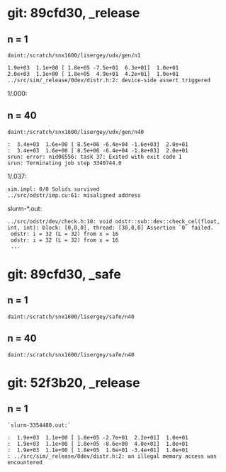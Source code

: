 # git: 89cfd30, _release
## n = 1
`daint:/scratch/snx1600/lisergey/udx/gen/n1`

    1.9e+03  1.1e+00 [ 1.8e+05 -7.5e+01  6.3e+01]  1.0e+01
    2.0e+03  1.1e+00 [ 1.8e+05  4.9e+01  4.2e+01]  1.0e+01
    ../src/sim/_release/0dev/distr.h:2: device-side assert triggered

1/.000:

## n = 40
`daint:/scratch/snx1600/lisergey/udx/gen/n40`

    :  3.4e+03  1.6e+00 [ 8.5e+06 -6.4e+04 -1.6e+03]  2.0e+01
    :  3.4e+03  1.6e+00 [ 8.5e+06 -6.4e+04 -1.8e+03]  2.0e+01
    srun: error: nid06556: task 37: Exited with exit code 1
    srun: Terminating job step 3340744.0
	
1/.037:
	
    sim.impl: 0/0 Solids survived
    ../src/odstr/imp.cu:61: misaligned address
	
slurm-*.out:

    ../src/odstr/dev/check.h:10: void odstr::sub::dev::check_cel(float, int, int): block: [0,0,0], thread: [30,0,0] Assertion `0` failed.
     odstr: i = 32 (L = 32) from x = 16
     odstr: i = 32 (L = 32) from x = 16
	 ...

# git: 89cfd30, _safe
## n = 1
`daint:/scratch/snx1600/lisergey/safe/n40`


## n = 40

`daint:/scratch/snx1600/lisergey/safe/n40`

# git: 52f3b20, _release

## n = 1
	`slurm-3354480.out:`
	
	:  1.9e+03  1.1e+00 [ 1.8e+05 -2.7e+01  2.2e+01]  1.0e+01
	:  1.9e+03  1.1e+00 [ 1.8e+05 -8.6e+00  4.0e+01]  1.0e+01
	:  1.9e+03  1.1e+00 [ 1.8e+05  1.6e+01 -3.4e+01]  1.0e+01
	: ../src/sim/_release/0dev/distr.h:2: an illegal memory access was encountered

